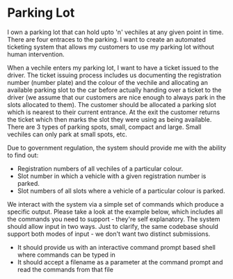 # Parking Lot

I own a parking lot that can hold upto 'n' vechiles at any given point in time. There are four entraces to the parking. I want to create an automated ticketing system that allows my customers to use my parking lot without human intervention.

When a vechile enters my parking lot, I want to have a ticket issued to the driver. The ticket issuing process includes us documenting the registration number (number plate) and the colour of the vechile and allocating an available parking slot to the car before actually handing over a ticket to the driver (we assume that our customers are nice enough to always park in the slots allocated to them). The customer should be allocated a parking slot which is nearest to their current entrance. At the exit the customer returns the ticket which then marks the slot they were using as being available. There are 3 types of parking spots, small, compact and large. Small vechiles can only park at small spots, etc.

Due to government regulation, the system should provide me with the ability to find out:

- Registration numbers of all vechiles of a particular colour.
- Slot number in which a vehicle with a given registration number is parked.
- Slot numbers of all slots where a vehicle of a particular colour is parked.

We interact with the system via a simple set of commands which produce a specific output. Please take a look at the example below, which includes all the commands you need to support - they're self explanatory. The system should allow input in two ways. Just to clarify, the same codebase should support both modes of input - we don't want two distinct submissions.

- It should provide us with an interactive command prompt based shell where commands can be typed in
- It should accept a filename as a parameter at the command prompt and read the commands from that file

